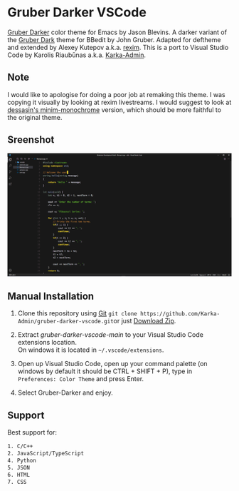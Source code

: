 # Gruber Darker VSCode

[Gruber Darker](https://jblevins.org/projects/emacs-color-themes/gruber-darker-theme.el.html) color theme for Emacs by Jason Blevins. A darker variant of the [Gruber Dark](https://daringfireball.net/projects/bbcolors/schemes/) theme for BBedit by John Gruber. Adapted for deftheme and extended by Alexey Kutepov a.k.a. [rexim](https://github.com/rexim). This is a port to Visual Studio Code by Karolis Riaubūnas a.k.a. [Karka-Admin](https://github.com/Karka-Admin).

## Note
I would like to apologise for doing a poor job at remaking this theme. I was copying it visually by looking at rexim livestreams. I would suggest to look at [dessasin's minim-monochrome](https://github.com/dessasin/minim-monochrome-theme-vscode) version, which should be more faithful to the original theme.

## Sreenshot
![screenshot](screenshot.png)

## Manual Installation

1. Clone this repository using [Git](https://git-scm.com/) `git clone https://github.com/Karka-Admin/gruber-darker-vscode.git`or just [Download Zip](https://github.com/Karka-Admin/gruber-darker-vscode/archive/main.zip).

2. Extract *gruber-darker-vscode-main* to your Visual Studio Code extensions location.<br>On windows it is located in `~/.vscode/extensions`.

3. Open up Visual Studio Code, open up your command palette (on windows by default it should be CTRL + SHIFT + P), type in `Preferences: Color Theme` and press Enter.

4. Select Gruber-Darker and enjoy.


## Support

Best support for:

    1. C/C++
    2. JavaScript/TypeScript
    4. Python
    5. JSON
    6. HTML
    7. CSS
